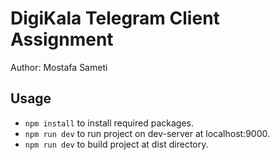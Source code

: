 # DigiKala Telegram Client Assignment
Author: Mostafa Sameti

## Usage
* `npm install` to install required packages.
* `npm run dev` to run project on dev-server at localhost:9000.
* `npm run dev` to build project at dist directory.
